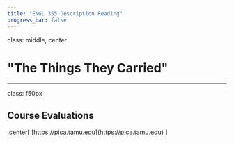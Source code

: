 ```yaml
---
title: "ENGL 355 Description Reading"
progress_bar: false
---
```

class: middle, center

# "The Things They Carried"
---
class: f50px
## Course Evaluations

.center[
[https://pica.tamu.edu](https://pica.tamu.edu)
]